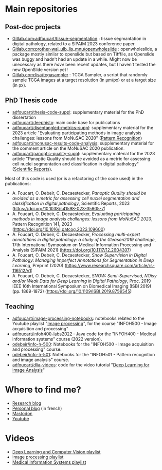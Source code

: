 # Main repositories

## Post-doc projects

* [Gitlab.com:adfoucart/tissue-segmentation](https://gitlab.com/adfoucart/tissue-segmentation) : tissue segmantation in digital pathology, related to a SIPAIM 2023 conference paper.
* [Gitlab.com:prother-wal_ulb_lis_mnu/openwholeslide](https://gitlab.com/prother-wal_ulb_lis_mnu/openwholeslide) : openwholeslide, a package mostly similar to openslide but based on Tifffile, as Openslide was buggy and hadn't had an update in a while. Might now be unecessary as there *have* been recent updates, but I haven't tested the new OpenSlide version yet !
* [Gitlab.com:lisa/tcgasampler](https://gitlab.ulb.be/lisa/tcgasampler) : TCGA Sampler, a script that randomly sample TCGA images at a target resolution (in µm/px) or at a target size (in px).

## PhD Thesis code

* [adfoucart/thesis-code-suppl](https://github.com/adfoucart/thesis-code-suppl): supplementary material for the PhD dissertation
* [adfoucart/deephisto](https://github.com/adfoucart/deephisto): main code base for publications
* [adfoucart/disentangled-metrics-suppl](https://github.com/adfoucart/disentangled-metrics-suppl): supplementary material for the 2023 article "Evaluating participating methods in image analysis challenges: lessons from MoNuSAC 2020" ([Pattern Recognition](https://doi.org/10.1016/j.patcog.2023.109600))
* [adfoucart/monusac-results-code-analysis](https://github.com/adfoucart/monusac-results-code-analysis): supplementary material for the comment article on the MoNuSAC 2020 publication.
* [adfoucart/panoptic-quality-suppl](https://github.com/adfoucart/panoptic-quality-suppl): supplementary material for the 2023 article "Panoptic Quality should be avoided as a metric for assessing cell nuclei segmentation and classification in digital pathology" ([Scientific Reports](https://www.nature.com/articles/s41598-023-35605-7)).

Most of this code is used (or is a refactoring of the code used) in the publications:

* A. Foucart, O. Debeir, C. Decaestecker, *Panoptic Quality should be avoided as a metric for assessing cell nuclei segmentation and classification in digital pathology*, Scientific Reports, 2023 (https://doi.org/10.1038/s41598-023-35605-7)
* A. Foucart, O. Debeir, C. Decaestecker, *Evaluating participating methods in image analysis challenges: lessons from MoNuSAC 2020*, Pattern Recognition 141, 2023 (https://doi.org/10.1016/j.patcog.2023.109600)
* A. Foucart, O. Debeir, C. Decaestecker, *Processing multi-expert annotations in digital pathology: a study of the Gleason2019 challenge*, 17th International Symposium on Medical Information Processing and Analysis (SIPAIM 2021) (https://doi.org/10.1117/12.2604307)
* A. Foucart, O. Debeir, C. Decaestecker, *Snow Supervision in Digital Pathology: Managing Imperfect Annotations for Segmentation in Deep Learning*, Preprint (2020) (https://www.researchsquare.com/article/rs-116512/v1)
* A. Foucart, O. Debeir, C. Decaestecker, *SNOW: Semi-Supervised, NOisy and/or Weak Data for Deep Learning in Digital Pathology*, Proc. 2019 IEEE 16th International Symposium on Biomedical Imaging (ISBI 2019) (pp. 1869-1872) (https://doi.org/10.1109/ISBI.2019.8759545)


## Teaching

* [adfoucart/image-processing-notebooks](https://github.com/adfoucart/image-processing-notebooks): notebooks related to the Youtube playlist "[Image processing](https://www.youtube.com/playlist?list=PLI3XOM9BWLSW6vTPxc9ZfSABS31o7HMub)", for the course "INFOH500 - Image acquisition and processing"
* [adfoucart/infoh400-labs2022](https://github.com/adfoucart/infoh400-labs2022) : Java code for the "INFOH400 - Medical information systems" course (2022 version).
* [odebeir/info-h-500](https://github.com/odebeir/info-h-500): Notebooks for the "INFOH500 - Image acquisition and processing" course.
* [odebeir/info-h-501](https://github.com/odebeir/info-h-501): Notebooks for the "INFOH501 - Pattern recognition and image analysis" course.
* [adfoucart/dlia-videos](https://github.com/adfoucart/dlia-videos): code for the video tutorial "[Deep Learning for Image Analysis](https://www.youtube.com/watch?v=pykWxW8gim0)"

# Where to find me?

* [Research blog](https://research.adfoucart.be)
* [Personal blog](https://adfoucart.be/blog) (in french)
* [Mastodon](https://social.sciences.re/@AFoucart)
* [Youtube](https://www.youtube.com/@AdrienFoucart)

# Videos
- [Deep Learning and Computer Vision playlist](https://www.youtube.com/watch?v=_LWX6JGBPIY&list=PLI3XOM9BWLSVnBQiMcOldTRhuyk414Xcx)
- [Image processing playlist](https://www.youtube.com/watch?v=rgJmji4rTpw&list=PLI3XOM9BWLSW6vTPxc9ZfSABS31o7HMub)
- [Medical Information Systems playlist](https://www.youtube.com/watch?v=jdikw6MWpro&list=PLI3XOM9BWLSWAfXfXkhSU8U_X9dYNanum)
